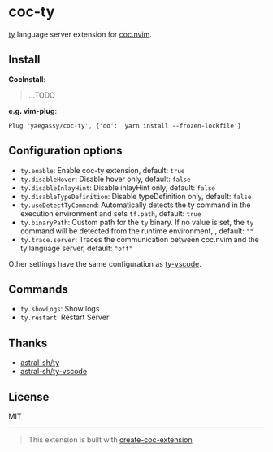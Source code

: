 # coc-ty

[ty](https://github.com/astral-sh/ty) language server extension for [coc.nvim](https://github.com/neoclide/coc.nvim).

## Install

**CocInstall**:

> ...TODO

**e.g. vim-plug**:

```vim
Plug 'yaegassy/coc-ty', {'do': 'yarn install --frozen-lockfile'}
```

## Configuration options

- `ty.enable`: Enable coc-ty extension, default: `true`
- `ty.disableHover`: Disable hover only, default: `false`
- `ty.disableInlayHint`: Disable inlayHint only, default: `false`
- `ty.disableTypeDefinition`: Disable typeDefinition only, default: `false`
- `ty.useDetectTyCommand`: Automatically detects the ty command in the execution environment and sets `tf.path`, default: `true`
- `ty.binaryPath`: Custom path for the `ty` binary. If no value is set, the `ty` command will be detected from the runtime environment, , default: `""`
- `ty.trace.server`: Traces the communication between coc.nvim and the ty language server, default: `"off"`

Other settings have the same configuration as [ty-vscode](https://github.com/astral-sh/ty-vscode).

## Commands

- `ty.showLogs`: Show logs
- `ty.restart`: Restart Server

## Thanks

- [astral-sh/ty](https://github.com/astral-sh/ty)
- [astral-sh/ty-vscode](https://github.com/astral-sh/ty-vscode)

## License

MIT

---

> This extension is built with [create-coc-extension](https://github.com/fannheyward/create-coc-extension)
